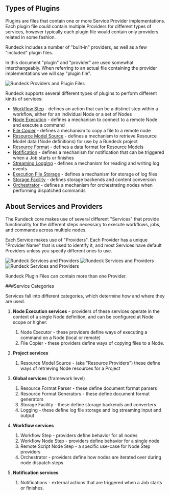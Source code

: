 
## Types of Plugins


Plugins are files that contain one or more Service Provider implementations. Each
plugin file could contain multiple Providers for different types of services,
however typically each plugin file would contain only providers related in some
fashion.

Rundeck includes a number of "built-in" providers, as well as a few 
"included" plugin files.

In this document "plugin" and "provider" are used somewhat interchangeably. When
referring to an actual file containing the provider implementations we will say
"plugin file".

![Rundeck Providers and Plugin Files](../../../figures/fig1102.png)

Rundeck supports several different types of plugins to perform different kinds 
of services:

* [Workflow Step][] - defines an action that can be a distinct step within a workflow, either for an individual Node or a set of Nodes
* [Node Execution][] - defines a mechanism to connect to a remote Node and execute a command
* [File Copier][] - defines a mechanism to copy a file to a remote node
* [Resource Model Source][] - defines a mechanism to retrieve Resource Model data (Node definitions) for use by a Rundeck project
* [Resource Format][] - defines a data format for Resource Models
* [Notification][] - defines a mechanism for notification that can be triggered when a Job starts or finishes
* [Streaming Logging][] - defines a mechanism for reading and writing log events
* [Execution File Storage][] - defines a mechanism for storage of log files
* [Storage Facility][] - defines storage backends and content conversion
* [Orchestrator][] - defines a mechanism for orchestrating nodes when performing dispatched commands

[Workflow Step]: workflow-step-plugins.html
[Node Execution]: node-execution-plugins.html
[File Copier]: node-execution-plugins.html
[Resource Model Source]: resource-model-source-plugins.html
[Resource Format]: resource-model-source-plugins.html#resource-model-document-formats
[Notification]: notification-plugins.html
[Streaming Logging]: logging-plugins.html
[Execution File Storage]: logging-plugins.html
[Storage Facility]: storage-plugins.html
[Orchestrator]: orchestrator-plugins.html


## About Services and Providers

The Rundeck core makes use of several different "Services" that provide
functionality for the different steps necessary to execute workflows, jobs, 
and commands across multiple nodes.

Each Service makes use of "Providers". Each Provider has a unique "Provider Name"
that is used to identify it, and most Services have default Providers unless
you specify different ones to use.

![Rundeck Services and Providers](../../../figures/fig1101.png)
![Rundeck Services and Providers](../../../figures/fig1101_2.png)
![Rundeck Services and Providers](../../../figures/fig1101_3.png)

Rundeck Plugin Files can contain more than one Provider.

###Service Categories

Services fall into different categories, which determine how and where they are used.

1. **Node Execution services** - providers of these services operate in the context of a single Node definition, and
  can be configured at Node scope or higher:

    1. Node Executor - these providers define ways of executing a command on a Node (local or remote)
    2. File Copier - these providers define ways of copying files to a Node.

2. **Project services**

    1. Resource Model Source - (aka "Resource Providers") these define ways of retrieving Node resources for a Project 

3. **Global services** (framework level)

    1. Resource Format Parser - these define document format parsers
    2. Resource Format Generators - these define document format generators
    2. Storage Facility - these define storage backends and converters
    2. Logging - these define log file storage and log streaming input and output

3. **Workflow services** 

    1. Workflow Step - providers define behavior for all nodes 
    2. Workflow Node Step - providers define behavior for a single node
    3. Remote Script Node Step - a specific use-case for Node Step providers
    4. Orchestrator - providers define how nodes are iterated over during node dispatch steps

5. **Notification services**
    
    1. Notifications - external actions that are triggered when a Job starts or finishes.



